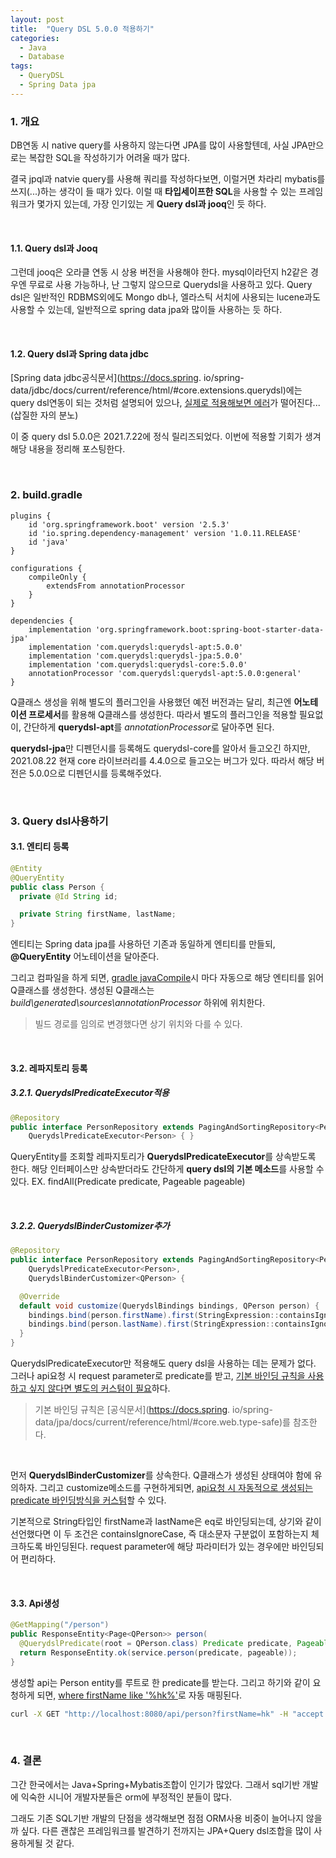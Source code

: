 ```yaml
---
layout: post
title:  "Query DSL 5.0.0 적용하기"
categories:
  - Java
  - Database
tags:
  - QueryDSL
  - Spring Data jpa
---
```


### 1. 개요
DB연동 시 native query를 사용하지 않는다면 JPA를 많이 사용할텐데,
사실 JPA만으로는 복잡한 SQL을 작성하기가 어려울 때가 많다.

결국 jpql과 natvie query를 사용해 쿼리를 작성하다보면, 이럴거면 차라리 mybatis를 쓰지(...)하는 생각이 들 때가 있다.
이럴 때 **타입세이프한 SQL**을 사용할 수 있는 프레임워크가 몇가지 있는데,
가장 인기있는 게 **Query dsl과 jooq**인 듯 하다. 

<br/>

#### 1.1. Query dsl과 Jooq
그런데 jooq은 오라클 연동 시 상용 버전을 사용해야 한다.
mysql이라던지 h2같은 경우엔 무료로 사용 가능하나, 난 그렇지 않으므로 Querydsl을 사용하고 있다.
Query dsl은 일반적인 RDBMS외에도 Mongo db나, 엘라스틱 서치에 사용되는 lucene과도 사용할 수 있는데,
일반적으로 spring data jpa와 많이들 사용하는 듯 하다.

<br/>

#### 1.2. Query dsl과 Spring data jdbc
[Spring data jdbc공식문서](https://docs.spring.
io/spring-data/jdbc/docs/current/reference/html/#core.extensions.querydsl)에는 query dsl연동이 되는 것처럼 설명되어 있으나,
<ins>실제로 적용해보면 에러</ins>가 떨어진다...(삽질한 자의 분노)

이 중 query dsl 5.0.0은 2021.7.22에 정식 릴리즈되었다.
이번에 적용할 기회가 생겨 해당 내용을 정리해 포스팅한다.

<br/>


### 2. build.gradle
```shell
plugins {
    id 'org.springframework.boot' version '2.5.3'
    id 'io.spring.dependency-management' version '1.0.11.RELEASE'
    id 'java'
}

configurations {
    compileOnly {
        extendsFrom annotationProcessor
    }
}

dependencies {
    implementation 'org.springframework.boot:spring-boot-starter-data-jpa'
    implementation 'com.querydsl:querydsl-apt:5.0.0'
    implementation 'com.querydsl:querydsl-jpa:5.0.0'
    implementation 'com.querydsl:querydsl-core:5.0.0'
    annotationProcessor 'com.querydsl:querydsl-apt:5.0.0:general'
}
```
Q클래스 생성을 위해 별도의 플러그인을 사용했던 예전 버전과는 달리, 최근엔 **어노테이션 프로세서**를 활용해 Q클래스를 생성한다.
따라서 별도의 플러그인을 적용할 필요없이, 간단하게 **querydsl-apt**를 <var>annotationProcessor</var>로 달아주면 된다.

**querydsl-jpa**만 디펜던시를 등록해도 querydsl-core를 알아서 들고오긴 하지만, 
2021.08.22 현재 core 라이브러리를 4.4.0으로 들고오는 버그가 있다.
따라서 해당 버전은 5.0.0으로 디펜던시를 등록해주었다.

<br/>

### 3. Query dsl사용하기

#### 3.1. 엔티티 등록
```java
@Entity
@QueryEntity
public class Person {
  private @Id String id;

  private String firstName, lastName;
}
```
엔티티는 Spring data jpa를 사용하던 기존과 동일하게 엔티티를 만들되, **@QueryEntity** 어노테이션을 달아준다.

그리고 컴파일을 하게 되면, <ins>gradle javaCompile</ins>시 마다 자동으로 해당 엔티티를 읽어 Q클래스를 생성한다. 
생성된 Q클래스는 <var>build\generated\sources\annotationProcessor</var> 하위에 위치한다.
> 빌드 경로를 임의로 변경했다면 상기 위치와 다를 수 있다.

<br/>

#### 3.2. 레파지토리 등록
##### 3.2.1. QuerydslPredicateExecutor적용
```java
@Repository
public interface PersonRepository extends PagingAndSortingRepository<Person, String>,
    QuerydslPredicateExecutor<Person> { }
```
QueryEntity를 조회할 레파지토리가 **QuerydslPredicateExecutor**를 상속받도록 한다.
해당 인터페이스만 상속받더라도 간단하게 **query dsl의 기본 메소드**를 사용할 수 있다.
EX. findAll(Predicate predicate, Pageable pageable)

<br/>

##### 3.2.2. QuerydslBinderCustomizer추가
```java
@Repository
public interface PersonRepository extends PagingAndSortingRepository<Person, String>,
    QuerydslPredicateExecutor<Person>,
    QuerydslBinderCustomizer<QPerson> {

  @Override
  default void customize(QuerydslBindings bindings, QPerson person) {
    bindings.bind(person.firstName).first(StringExpression::containsIgnoreCase);
    bindings.bind(person.lastName).first(StringExpression::containsIgnoreCase);
  }
}
```
QuerydslPredicateExecutor만 적용해도 query dsl을 사용하는 데는 문제가 없다.
그러나 api요청 시 request parameter로 predicate를 받고, <ins>기본 바인딩 규칙을 사용하고 싶지 않다면 별도의 커스텀이 필요</ins>하다.
> 기본 바인딩 규칙은 [공식문서](https://docs.spring.
> io/spring-data/jpa/docs/current/reference/html/#core.web.type-safe)를 참조한다.

<br/>

먼저 **QuerydslBinderCustomizer**를 상속한다. Q클래스가 생성된 상태여야 함에 유의하자.
그리고 customize메소드를 구현하게되면, <ins>api요청 시 자동적으로 생성되는 predicate 바인딩방식을 커스텀</ins>할 수 있다.

기본적으로 String타입인 firstName과 lastName은 eq로 바인딩되는데,
상기와 같이 선언했다면 이 두 조건은 containsIgnoreCase, 즉 대소문자 구분없이 포함하는지 체크하도록 바인딩된다.
request parameter에 해당 파라미터가 있는 경우에만 바인딩되어 편리하다.

<br/>

#### 3.3. Api생성
```java
@GetMapping("/person")
public ResponseEntity<Page<QPerson>> person(
  @QuerydslPredicate(root = QPerson.class) Predicate predicate, Pageable pageable) {
  return ResponseEntity.ok(service.person(predicate, pageable));
}
```
생성할 api는 Person entity를 루트로 한 predicate를 받는다.
그리고 하기와 같이 요청하게 되면, <ins>where firstName like '%hk%'</ins>로 자동 매핑된다. 
```bash
curl -X GET "http://localhost:8080/api/person?firstName=hk" -H "accept: */*"
```

<br/>

### 4. 결론
그간 한국에서는 Java+Spring+Mybatis조합이 인기가 많았다.
그래서 sql기반 개발에 익숙한 시니어 개발자분들은 orm에 부정적인 분들이 많다.

그래도 기존 SQL기반 개발의 단점을 생각해보면 점점 ORM사용 비중이 늘어나지 않을까 싶다.
다른 괜찮은 프레임워크를 발견하기 전까지는 JPA+Query dsl조합을 많이 사용하게될 것 같다.
